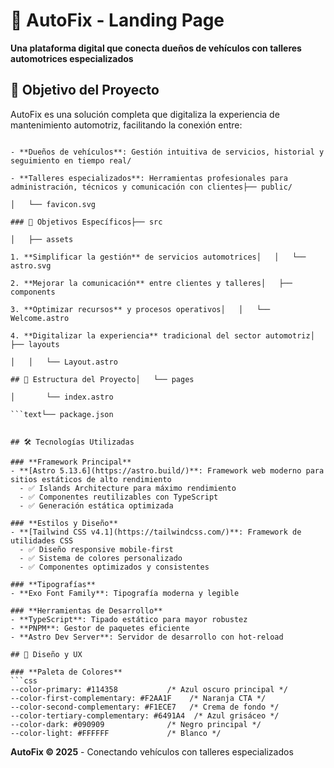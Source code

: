 # 🚗 AutoFix - Landing Page

**Una plataforma digital que conecta dueños de vehículos con talleres automotrices especializados** 

    
## 🎯 Objetivo del Proyecto

AutoFix es una solución completa que digitaliza la experiencia de mantenimiento automotriz, facilitando la conexión entre:

```text

- **Dueños de vehículos**: Gestión intuitiva de servicios, historial y seguimiento en tiempo real/

- **Talleres especializados**: Herramientas profesionales para administración, técnicos y comunicación con clientes├── public/

│   └── favicon.svg

### 🎯 Objetivos Específicos├── src

│   ├── assets

1. **Simplificar la gestión** de servicios automotrices│   │   └── astro.svg

2. **Mejorar la comunicación** entre clientes y talleres│   ├── components

3. **Optimizar recursos** y procesos operativos│   │   └── Welcome.astro

4. **Digitalizar la experiencia** tradicional del sector automotriz│   ├── layouts

│   │   └── Layout.astro

## 🚀 Estructura del Proyecto│   └── pages

│       └── index.astro

```text└── package.json


## 🛠️ Tecnologías Utilizadas

### **Framework Principal**
- **[Astro 5.13.6](https://astro.build/)**: Framework web moderno para sitios estáticos de alto rendimiento
  - ✅ Islands Architecture para máximo rendimiento
  - ✅ Componentes reutilizables con TypeScript
  - ✅ Generación estática optimizada

### **Estilos y Diseño**
- **[Tailwind CSS v4.1](https://tailwindcss.com/)**: Framework de utilidades CSS
  - ✅ Diseño responsive mobile-first
  - ✅ Sistema de colores personalizado
  - ✅ Componentes optimizados y consistentes

### **Tipografías**
- **Exo Font Family**: Tipografía moderna y legible

### **Herramientas de Desarrollo**
- **TypeScript**: Tipado estático para mayor robustez
- **PNPM**: Gestor de paquetes eficiente
- **Astro Dev Server**: Servidor de desarrollo con hot-reload

## 🎨 Diseño y UX

### **Paleta de Colores**
```css
--color-primary: #114358           /* Azul oscuro principal */
--color-first-complementary: #F2AA1F    /* Naranja CTA */
--color-second-complementary: #F1ECE7   /* Crema de fondo */
--color-tertiary-complementary: #6491A4  /* Azul grisáceo */
--color-dark: #090909              /* Negro principal */
--color-light: #FFFFFF             /* Blanco */
```

**AutoFix © 2025** - Conectando vehículos con talleres especializados